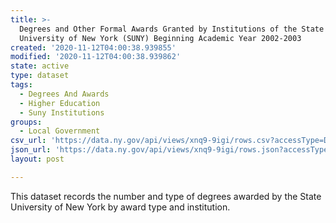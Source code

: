```yaml
---
title: >-
  Degrees and Other Formal Awards Granted by Institutions of the State
  University of New York (SUNY) Beginning Academic Year 2002-2003
created: '2020-11-12T04:00:38.939855'
modified: '2020-11-12T04:00:38.939862'
state: active
type: dataset
tags:
  - Degrees And Awards
  - Higher Education
  - Suny Institutions
groups:
  - Local Government
csv_url: 'https://data.ny.gov/api/views/xnq9-9igi/rows.csv?accessType=DOWNLOAD'
json_url: 'https://data.ny.gov/api/views/xnq9-9igi/rows.json?accessType=DOWNLOAD'
layout: post

---
```

This dataset records the number and type of degrees awarded by the State University of New York by award type and institution.
